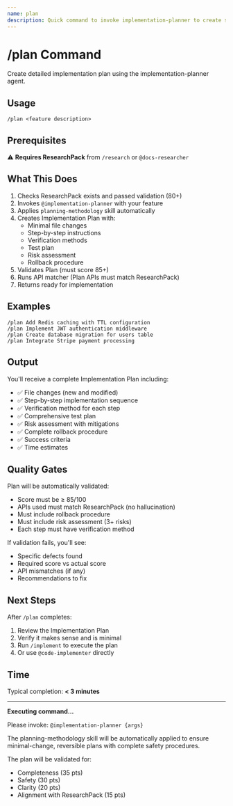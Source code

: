 ```yaml
---
name: plan
description: Quick command to invoke implementation-planner to create surgical, reversible implementation plans with rollback procedures.
---
```


# /plan Command

Create detailed implementation plan using the implementation-planner agent.

## Usage

```
/plan <feature description>
```

## Prerequisites

⚠️ **Requires ResearchPack** from `/research` or `@docs-researcher`

## What This Does

1. Checks ResearchPack exists and passed validation (80+)
2. Invokes `@implementation-planner` with your feature
3. Applies `planning-methodology` skill automatically
4. Creates Implementation Plan with:
   - Minimal file changes
   - Step-by-step instructions
   - Verification methods
   - Test plan
   - Risk assessment
   - Rollback procedure
5. Validates Plan (must score 85+)
6. Runs API matcher (Plan APIs must match ResearchPack)
7. Returns ready for implementation

## Examples

```
/plan Add Redis caching with TTL configuration
/plan Implement JWT authentication middleware
/plan Create database migration for users table
/plan Integrate Stripe payment processing
```

## Output

You'll receive a complete Implementation Plan including:
- ✅ File changes (new and modified)
- ✅ Step-by-step implementation sequence
- ✅ Verification method for each step
- ✅ Comprehensive test plan
- ✅ Risk assessment with mitigations
- ✅ Complete rollback procedure
- ✅ Success criteria
- ✅ Time estimates

## Quality Gates

Plan will be automatically validated:
- Score must be ≥ 85/100
- APIs used must match ResearchPack (no hallucination)
- Must include rollback procedure
- Must include risk assessment (3+ risks)
- Each step must have verification method

If validation fails, you'll see:
- Specific defects found
- Required score vs actual score
- API mismatches (if any)
- Recommendations to fix

## Next Steps

After `/plan` completes:
1. Review the Implementation Plan
2. Verify it makes sense and is minimal
3. Run `/implement` to execute the plan
4. Or use `@code-implementer` directly

## Time

Typical completion: **< 3 minutes**

---

**Executing command...**

Please invoke: `@implementation-planner {args}`

The planning-methodology skill will be automatically applied to ensure minimal-change, reversible plans with complete safety procedures.

The plan will be validated for:
- Completeness (35 pts)
- Safety (30 pts)
- Clarity (20 pts)
- Alignment with ResearchPack (15 pts)
